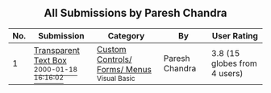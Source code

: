 ﻿<div align="center">

## All Submissions by Paresh Chandra

</div>

No.  | Submission | Category | By   | User Rating
---- | ---------- | -------- | ---- | -----------
1 | [Transparent Text Box<br /><sup>2000-01-18 16:16:02</sup>](https://github.com/Planet-Source-Code/paresh-chandra-transparent-text-box__1-5537) | [Custom Controls/ Forms/  Menus<br /><sup>Visual Basic</sup>](../ByCategory/custom-controls-forms-menus__1-4.md) | Paresh Chandra | 3.8 (15 globes from 4 users)
